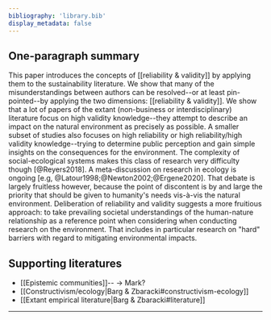 ```yaml
---
bibliography: 'library.bib'
display_metadata: false
---
```


## One-paragraph summary

This paper introduces the concepts of [[reliability & validity]] by applying them to the sustainability literature. We show that many of the misunderstandings between authors can be resolved--or at least pin-pointed--by applying the two dimensions: [[reliability & validity]]. We show that a lot of papers of the extant (non-business or interdisciplinary) literature focus on high validity knowledge--they attempt to describe an impact on the natural environment as precisely as possible. A smaller subset of studies also focuses on high reliability or high reliability/high validity knowledge--trying to determine public perception and gain simple insights on the consequences for the environment. The complexity of social-ecological systems makes this class of research very difficulty though [@Reyers2018]. A meta-discussion on research in ecology is ongoing [e.g, @Latour1998;@Newton2002;@Ergene2020]. That debate is largely fruitless however, because the point of discontent is by and large the priority that should be given to humanity's needs vis-à-vis the natural environment. Deliberation of reliability and validity suggests a more fruitious approach: to take prevailing societal understandings of the human-nature relationship as a reference point when considering when conducting research on the environment. That includes in particular research on "hard" barriers with regard to mitigating environmental impacts.

## Supporting literatures

* [[Epistemic communities]]-- -> Mark?
* [[Constructivism/ecology|Barg & Zbaracki#constructivism-ecology]]
* [[Extant empirical literature|Barg & Zbaracki#literature]]

---